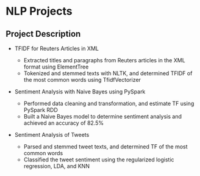 NLP Projects
============

Project Description
-------------------

* TFIDF for Reuters Articles in XML
	* Extracted titles and paragraphs from Reuters articles in the XML format using ElementTree
	* Tokenized and stemmed texts with NLTK, and determined TFIDF of the most common words using TfidfVectorizer

* Sentiment Analysis with Naive Bayes using PySpark
	* Performed data cleaning and transformation, and estimate TF using PySpark RDD
	* Built a Naive Bayes model to determine sentiment analysis and achieved an accuracy of 82.5%

* Sentiment Analysis of Tweets
	* Parsed and stemmed tweet texts, and determined TF of the most common words
	* Classified the tweet sentiment using the regularized logistic regression, LDA, and KNN